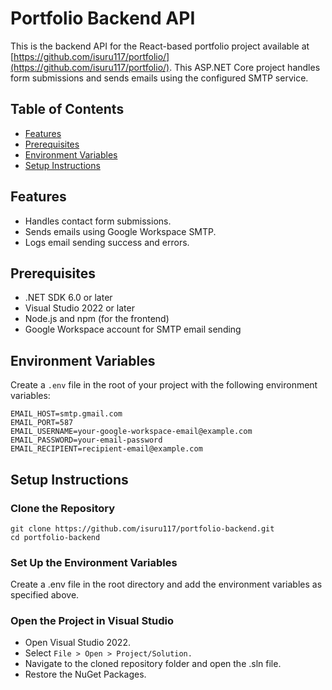 # Portfolio Backend API

This is the backend API for the React-based portfolio project available at [https://github.com/isuru117/portfolio/](https://github.com/isuru117/portfolio/). This ASP.NET Core project handles form submissions and sends emails using the configured SMTP service.

## Table of Contents

- [Features](#features)
- [Prerequisites](#prerequisites)
- [Environment Variables](#environment-variables)
- [Setup Instructions](#setup-instructions)


## Features

- Handles contact form submissions.
- Sends emails using Google Workspace SMTP.
- Logs email sending success and errors.

## Prerequisites

- .NET SDK 6.0 or later
- Visual Studio 2022 or later
- Node.js and npm (for the frontend)
- Google Workspace account for SMTP email sending

## Environment Variables

Create a `.env` file in the root of your project with the following environment variables:

```plaintext
EMAIL_HOST=smtp.gmail.com
EMAIL_PORT=587
EMAIL_USERNAME=your-google-workspace-email@example.com
EMAIL_PASSWORD=your-email-password
EMAIL_RECIPIENT=recipient-email@example.com
```

## Setup Instructions

### Clone the Repository
```
git clone https://github.com/isuru117/portfolio-backend.git
cd portfolio-backend
```

### Set Up the Environment Variables

Create a .env file in the root directory and add the environment variables as specified above.

### Open the Project in Visual Studio

- Open Visual Studio 2022.
- Select `File > Open > Project/Solution.`
- Navigate to the cloned repository folder and open the .sln file.
- Restore the NuGet Packages.



